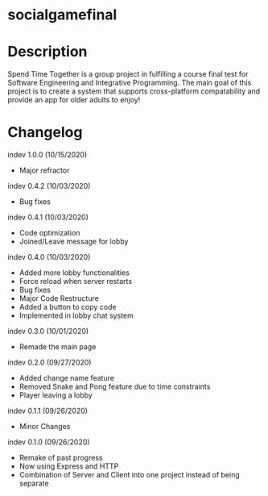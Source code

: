 # socialgamefinal

# Description
Spend Time Together is a group project in fulfilling a course final test for Software Engineering and Integrative Programming. The main goal of this project is to create a system that supports cross-platform compatability and provide an app for older adults to enjoy!

# Changelog
indev 1.0.0 (10/15/2020)
- Major refractor

indev 0.4.2 (10/03/2020)
- Bug fixes

indev 0.4.1 (10/03/2020)
- Code optimization
- Joined/Leave message for lobby

indev 0.4.0 (10/03/2020)
- Added more lobby functionalities
- Force reload when server restarts
- Bug fixes
- Major Code Restructure
- Added a button to copy code
- Implemented in lobby chat system

indev 0.3.0 (10/01/2020)
- Remade the main page

indev 0.2.0 (09/27/2020)
- Added change name feature
- Removed Snake and Pong feature due to time constraints
- Player leaving a lobby

indev 0.1.1 (09/26/2020)
- Minor Changes

indev 0.1.0 (09/26/2020)
- Remake of past progress
- Now using Express and HTTP
- Combination of Server and Client into one project instead of being separate
